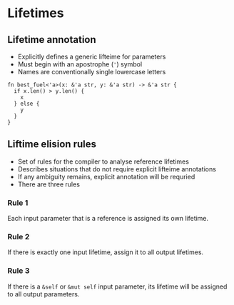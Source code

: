 # Lifetimes

## Lifetime annotation
- Explicitly defines a generic lifteime for parameters
- Must begin with an apostrophe (`'`) symbol
- Names are conventionally single lowercase letters

```
fn best_fuel<'a>(x: &'a str, y: &'a str) -> &'a str {
  if x.len() > y.len() {
    x
  } else {
    y
  }
}
```

## Liftime elision rules
- Set of rules for the compiler to analyse reference lifetimes
- Describes situations that do not require explicit lifteime annotations
- If any ambiguity remains, explicit annotation will be requried
- There are three rules

### Rule 1
Each input parameter that is a reference is assigned its own lifetime.

### Rule 2
If there is exactly one input lifetime, assign it to all output lifetimes.

### Rule 3
If there is a `&self` or `&mut self` input parameter, its lifetime will be assigned to all output parameters.